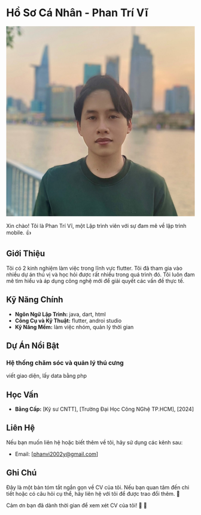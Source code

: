 # Hồ Sơ Cá Nhân - Phan Trí Vĩ
![Ảnh đại diện](ava.jpg)

Xin chào! Tôi là Phan Trí Vĩ, một Lập trình viên với sự đam mê về lập trình mobile. :+1:

## Giới Thiệu

Tôi có 2 kinh nghiệm làm việc trong lĩnh vực flutter. Tôi đã tham gia vào nhiều dự án thú vị và học hỏi được rất nhiều trong quá trình đó. Tôi luôn đam mê tìm hiểu và áp dụng công nghệ mới để giải quyết các vấn đề thực tế.

## Kỹ Năng Chính

- **Ngôn Ngữ Lập Trình:** java, dart, html
- **Công Cụ và Kỹ Thuật:** flutter, androi studio
- **Kỹ Năng Mềm:** làm việc nhóm, quản lý thời gian

## Dự Án Nổi Bật

### Hệ thống chăm sóc và quản lý thú cưng

viết giao diện, lấy data bằng php


## Học Vấn

- **Bằng Cấp:** [Kỹ sư CNTT], [Trường Đại Học Công NGhệ TP.HCM], [2024]

## Liên Hệ

Nếu bạn muốn liên hệ hoặc biết thêm về tôi, hãy sử dụng các kênh sau:

- Email: [phanvi2002y@gmail.com]

## Ghi Chú

Đây là một bản tóm tắt ngắn gọn về CV của tôi. Nếu bạn quan tâm đến chi tiết hoặc có câu hỏi cụ thể, hãy liên hệ với tôi để được trao đổi thêm. :green_heart:

Cảm ơn bạn đã dành thời gian để xem xét CV của tôi! :black_heart: :blue_heart:
